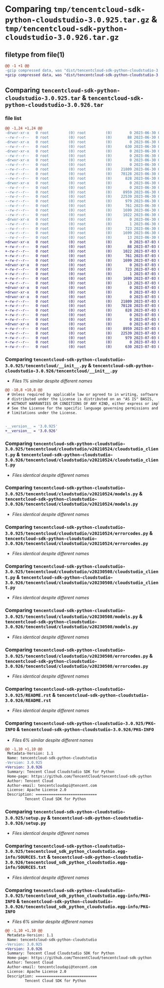 # Comparing `tmp/tencentcloud-sdk-python-cloudstudio-3.0.925.tar.gz` & `tmp/tencentcloud-sdk-python-cloudstudio-3.0.926.tar.gz`

## filetype from file(1)

```diff
@@ -1 +1 @@
-gzip compressed data, was "dist/tencentcloud-sdk-python-cloudstudio-3.0.925.tar", last modified: Fri Jun 30 02:03:54 2023, max compression
+gzip compressed data, was "dist/tencentcloud-sdk-python-cloudstudio-3.0.926.tar", last modified: Mon Jul  3 00:22:44 2023, max compression
```

## Comparing `tencentcloud-sdk-python-cloudstudio-3.0.925.tar` & `tencentcloud-sdk-python-cloudstudio-3.0.926.tar`

### file list

```diff
@@ -1,24 +1,24 @@
-drwxr-xr-x   0 root         (0) root         (0)        0 2023-06-30 02:03:54.000000 tencentcloud-sdk-python-cloudstudio-3.0.925/
--rw-r--r--   0 root         (0) root         (0)       88 2023-06-30 02:03:54.000000 tencentcloud-sdk-python-cloudstudio-3.0.925/setup.cfg
-drwxr-xr-x   0 root         (0) root         (0)        0 2023-06-30 02:03:54.000000 tencentcloud-sdk-python-cloudstudio-3.0.925/tencentcloud/
--rw-r--r--   0 root         (0) root         (0)      630 2023-06-30 02:03:54.000000 tencentcloud-sdk-python-cloudstudio-3.0.925/tencentcloud/__init__.py
-drwxr-xr-x   0 root         (0) root         (0)        0 2023-06-30 02:03:54.000000 tencentcloud-sdk-python-cloudstudio-3.0.925/tencentcloud/cloudstudio/
--rw-r--r--   0 root         (0) root         (0)        0 2023-06-30 02:03:54.000000 tencentcloud-sdk-python-cloudstudio-3.0.925/tencentcloud/cloudstudio/__init__.py
-drwxr-xr-x   0 root         (0) root         (0)        0 2023-06-30 02:03:54.000000 tencentcloud-sdk-python-cloudstudio-3.0.925/tencentcloud/cloudstudio/v20210524/
--rw-r--r--   0 root         (0) root         (0)        0 2023-06-30 02:03:54.000000 tencentcloud-sdk-python-cloudstudio-3.0.925/tencentcloud/cloudstudio/v20210524/__init__.py
--rw-r--r--   0 root         (0) root         (0)    21809 2023-06-30 02:03:54.000000 tencentcloud-sdk-python-cloudstudio-3.0.925/tencentcloud/cloudstudio/v20210524/cloudstudio_client.py
--rw-r--r--   0 root         (0) root         (0)    70128 2023-06-30 02:03:54.000000 tencentcloud-sdk-python-cloudstudio-3.0.925/tencentcloud/cloudstudio/v20210524/models.py
--rw-r--r--   0 root         (0) root         (0)      828 2023-06-30 02:03:54.000000 tencentcloud-sdk-python-cloudstudio-3.0.925/tencentcloud/cloudstudio/v20210524/errorcodes.py
-drwxr-xr-x   0 root         (0) root         (0)        0 2023-06-30 02:03:54.000000 tencentcloud-sdk-python-cloudstudio-3.0.925/tencentcloud/cloudstudio/v20230508/
--rw-r--r--   0 root         (0) root         (0)        0 2023-06-30 02:03:54.000000 tencentcloud-sdk-python-cloudstudio-3.0.925/tencentcloud/cloudstudio/v20230508/__init__.py
--rw-r--r--   0 root         (0) root         (0)     8959 2023-06-30 02:03:54.000000 tencentcloud-sdk-python-cloudstudio-3.0.925/tencentcloud/cloudstudio/v20230508/cloudstudio_client.py
--rw-r--r--   0 root         (0) root         (0)    22539 2023-06-30 02:03:54.000000 tencentcloud-sdk-python-cloudstudio-3.0.925/tencentcloud/cloudstudio/v20230508/models.py
--rw-r--r--   0 root         (0) root         (0)      979 2023-06-30 02:03:54.000000 tencentcloud-sdk-python-cloudstudio-3.0.925/tencentcloud/cloudstudio/v20230508/errorcodes.py
--rw-r--r--   0 root         (0) root         (0)      761 2023-06-30 02:03:54.000000 tencentcloud-sdk-python-cloudstudio-3.0.925/README.rst
--rw-r--r--   0 root         (0) root         (0)     1699 2023-06-30 02:03:54.000000 tencentcloud-sdk-python-cloudstudio-3.0.925/PKG-INFO
--rw-r--r--   0 root         (0) root         (0)     1022 2023-06-30 02:03:54.000000 tencentcloud-sdk-python-cloudstudio-3.0.925/setup.py
-drwxr-xr-x   0 root         (0) root         (0)        0 2023-06-30 02:03:54.000000 tencentcloud-sdk-python-cloudstudio-3.0.925/tencentcloud_sdk_python_cloudstudio.egg-info/
--rw-r--r--   0 root         (0) root         (0)        1 2023-06-30 02:03:54.000000 tencentcloud-sdk-python-cloudstudio-3.0.925/tencentcloud_sdk_python_cloudstudio.egg-info/dependency_links.txt
--rw-r--r--   0 root         (0) root         (0)      723 2023-06-30 02:03:54.000000 tencentcloud-sdk-python-cloudstudio-3.0.925/tencentcloud_sdk_python_cloudstudio.egg-info/SOURCES.txt
--rw-r--r--   0 root         (0) root         (0)     1699 2023-06-30 02:03:54.000000 tencentcloud-sdk-python-cloudstudio-3.0.925/tencentcloud_sdk_python_cloudstudio.egg-info/PKG-INFO
--rw-r--r--   0 root         (0) root         (0)       13 2023-06-30 02:03:54.000000 tencentcloud-sdk-python-cloudstudio-3.0.925/tencentcloud_sdk_python_cloudstudio.egg-info/top_level.txt
+drwxr-xr-x   0 root         (0) root         (0)        0 2023-07-03 00:22:44.000000 tencentcloud-sdk-python-cloudstudio-3.0.926/
+-rw-r--r--   0 root         (0) root         (0)       88 2023-07-03 00:22:44.000000 tencentcloud-sdk-python-cloudstudio-3.0.926/setup.cfg
+-rw-r--r--   0 root         (0) root         (0)     1022 2023-07-03 00:22:44.000000 tencentcloud-sdk-python-cloudstudio-3.0.926/setup.py
+-rw-r--r--   0 root         (0) root         (0)      761 2023-07-03 00:22:44.000000 tencentcloud-sdk-python-cloudstudio-3.0.926/README.rst
+-rw-r--r--   0 root         (0) root         (0)     1699 2023-07-03 00:22:44.000000 tencentcloud-sdk-python-cloudstudio-3.0.926/PKG-INFO
+drwxr-xr-x   0 root         (0) root         (0)        0 2023-07-03 00:22:44.000000 tencentcloud-sdk-python-cloudstudio-3.0.926/tencentcloud_sdk_python_cloudstudio.egg-info/
+-rw-r--r--   0 root         (0) root         (0)      723 2023-07-03 00:22:44.000000 tencentcloud-sdk-python-cloudstudio-3.0.926/tencentcloud_sdk_python_cloudstudio.egg-info/SOURCES.txt
+-rw-r--r--   0 root         (0) root         (0)        1 2023-07-03 00:22:44.000000 tencentcloud-sdk-python-cloudstudio-3.0.926/tencentcloud_sdk_python_cloudstudio.egg-info/dependency_links.txt
+-rw-r--r--   0 root         (0) root         (0)     1699 2023-07-03 00:22:44.000000 tencentcloud-sdk-python-cloudstudio-3.0.926/tencentcloud_sdk_python_cloudstudio.egg-info/PKG-INFO
+-rw-r--r--   0 root         (0) root         (0)       13 2023-07-03 00:22:44.000000 tencentcloud-sdk-python-cloudstudio-3.0.926/tencentcloud_sdk_python_cloudstudio.egg-info/top_level.txt
+drwxr-xr-x   0 root         (0) root         (0)        0 2023-07-03 00:22:44.000000 tencentcloud-sdk-python-cloudstudio-3.0.926/tencentcloud/
+drwxr-xr-x   0 root         (0) root         (0)        0 2023-07-03 00:22:44.000000 tencentcloud-sdk-python-cloudstudio-3.0.926/tencentcloud/cloudstudio/
+drwxr-xr-x   0 root         (0) root         (0)        0 2023-07-03 00:22:44.000000 tencentcloud-sdk-python-cloudstudio-3.0.926/tencentcloud/cloudstudio/v20210524/
+-rw-r--r--   0 root         (0) root         (0)    21809 2023-07-03 00:22:44.000000 tencentcloud-sdk-python-cloudstudio-3.0.926/tencentcloud/cloudstudio/v20210524/cloudstudio_client.py
+-rw-r--r--   0 root         (0) root         (0)    70128 2023-07-03 00:22:44.000000 tencentcloud-sdk-python-cloudstudio-3.0.926/tencentcloud/cloudstudio/v20210524/models.py
+-rw-r--r--   0 root         (0) root         (0)      828 2023-07-03 00:22:44.000000 tencentcloud-sdk-python-cloudstudio-3.0.926/tencentcloud/cloudstudio/v20210524/errorcodes.py
+-rw-r--r--   0 root         (0) root         (0)        0 2023-07-03 00:22:44.000000 tencentcloud-sdk-python-cloudstudio-3.0.926/tencentcloud/cloudstudio/v20210524/__init__.py
+-rw-r--r--   0 root         (0) root         (0)        0 2023-07-03 00:22:44.000000 tencentcloud-sdk-python-cloudstudio-3.0.926/tencentcloud/cloudstudio/__init__.py
+drwxr-xr-x   0 root         (0) root         (0)        0 2023-07-03 00:22:44.000000 tencentcloud-sdk-python-cloudstudio-3.0.926/tencentcloud/cloudstudio/v20230508/
+-rw-r--r--   0 root         (0) root         (0)     8959 2023-07-03 00:22:44.000000 tencentcloud-sdk-python-cloudstudio-3.0.926/tencentcloud/cloudstudio/v20230508/cloudstudio_client.py
+-rw-r--r--   0 root         (0) root         (0)    22539 2023-07-03 00:22:44.000000 tencentcloud-sdk-python-cloudstudio-3.0.926/tencentcloud/cloudstudio/v20230508/models.py
+-rw-r--r--   0 root         (0) root         (0)      979 2023-07-03 00:22:44.000000 tencentcloud-sdk-python-cloudstudio-3.0.926/tencentcloud/cloudstudio/v20230508/errorcodes.py
+-rw-r--r--   0 root         (0) root         (0)        0 2023-07-03 00:22:44.000000 tencentcloud-sdk-python-cloudstudio-3.0.926/tencentcloud/cloudstudio/v20230508/__init__.py
+-rw-r--r--   0 root         (0) root         (0)      630 2023-07-03 00:22:44.000000 tencentcloud-sdk-python-cloudstudio-3.0.926/tencentcloud/__init__.py
```

### Comparing `tencentcloud-sdk-python-cloudstudio-3.0.925/tencentcloud/__init__.py` & `tencentcloud-sdk-python-cloudstudio-3.0.926/tencentcloud/__init__.py`

 * *Files 1% similar despite different names*

```diff
@@ -10,8 +10,8 @@
 # Unless required by applicable law or agreed to in writing, software
 # distributed under the License is distributed on an "AS IS" BASIS,
 # WITHOUT WARRANTIES OR CONDITIONS OF ANY KIND, either express or implied.
 # See the License for the specific language governing permissions and
 # limitations under the License.
 
 
-__version__ = '3.0.925'
+__version__ = '3.0.926'
```

### Comparing `tencentcloud-sdk-python-cloudstudio-3.0.925/tencentcloud/cloudstudio/v20210524/cloudstudio_client.py` & `tencentcloud-sdk-python-cloudstudio-3.0.926/tencentcloud/cloudstudio/v20210524/cloudstudio_client.py`

 * *Files identical despite different names*

### Comparing `tencentcloud-sdk-python-cloudstudio-3.0.925/tencentcloud/cloudstudio/v20210524/models.py` & `tencentcloud-sdk-python-cloudstudio-3.0.926/tencentcloud/cloudstudio/v20210524/models.py`

 * *Files identical despite different names*

### Comparing `tencentcloud-sdk-python-cloudstudio-3.0.925/tencentcloud/cloudstudio/v20210524/errorcodes.py` & `tencentcloud-sdk-python-cloudstudio-3.0.926/tencentcloud/cloudstudio/v20210524/errorcodes.py`

 * *Files identical despite different names*

### Comparing `tencentcloud-sdk-python-cloudstudio-3.0.925/tencentcloud/cloudstudio/v20230508/cloudstudio_client.py` & `tencentcloud-sdk-python-cloudstudio-3.0.926/tencentcloud/cloudstudio/v20230508/cloudstudio_client.py`

 * *Files identical despite different names*

### Comparing `tencentcloud-sdk-python-cloudstudio-3.0.925/tencentcloud/cloudstudio/v20230508/models.py` & `tencentcloud-sdk-python-cloudstudio-3.0.926/tencentcloud/cloudstudio/v20230508/models.py`

 * *Files identical despite different names*

### Comparing `tencentcloud-sdk-python-cloudstudio-3.0.925/tencentcloud/cloudstudio/v20230508/errorcodes.py` & `tencentcloud-sdk-python-cloudstudio-3.0.926/tencentcloud/cloudstudio/v20230508/errorcodes.py`

 * *Files identical despite different names*

### Comparing `tencentcloud-sdk-python-cloudstudio-3.0.925/README.rst` & `tencentcloud-sdk-python-cloudstudio-3.0.926/README.rst`

 * *Files identical despite different names*

### Comparing `tencentcloud-sdk-python-cloudstudio-3.0.925/PKG-INFO` & `tencentcloud-sdk-python-cloudstudio-3.0.926/PKG-INFO`

 * *Files 6% similar despite different names*

```diff
@@ -1,10 +1,10 @@
 Metadata-Version: 1.1
 Name: tencentcloud-sdk-python-cloudstudio
-Version: 3.0.925
+Version: 3.0.926
 Summary: Tencent Cloud Cloudstudio SDK for Python
 Home-page: https://github.com/TencentCloud/tencentcloud-sdk-python
 Author: Tencent Cloud
 Author-email: tencentcloudapi@tencent.com
 License: Apache License 2.0
 Description: ============================
         Tencent Cloud SDK for Python
```

### Comparing `tencentcloud-sdk-python-cloudstudio-3.0.925/setup.py` & `tencentcloud-sdk-python-cloudstudio-3.0.926/setup.py`

 * *Files identical despite different names*

### Comparing `tencentcloud-sdk-python-cloudstudio-3.0.925/tencentcloud_sdk_python_cloudstudio.egg-info/SOURCES.txt` & `tencentcloud-sdk-python-cloudstudio-3.0.926/tencentcloud_sdk_python_cloudstudio.egg-info/SOURCES.txt`

 * *Files identical despite different names*

### Comparing `tencentcloud-sdk-python-cloudstudio-3.0.925/tencentcloud_sdk_python_cloudstudio.egg-info/PKG-INFO` & `tencentcloud-sdk-python-cloudstudio-3.0.926/tencentcloud_sdk_python_cloudstudio.egg-info/PKG-INFO`

 * *Files 6% similar despite different names*

```diff
@@ -1,10 +1,10 @@
 Metadata-Version: 1.1
 Name: tencentcloud-sdk-python-cloudstudio
-Version: 3.0.925
+Version: 3.0.926
 Summary: Tencent Cloud Cloudstudio SDK for Python
 Home-page: https://github.com/TencentCloud/tencentcloud-sdk-python
 Author: Tencent Cloud
 Author-email: tencentcloudapi@tencent.com
 License: Apache License 2.0
 Description: ============================
         Tencent Cloud SDK for Python
```

